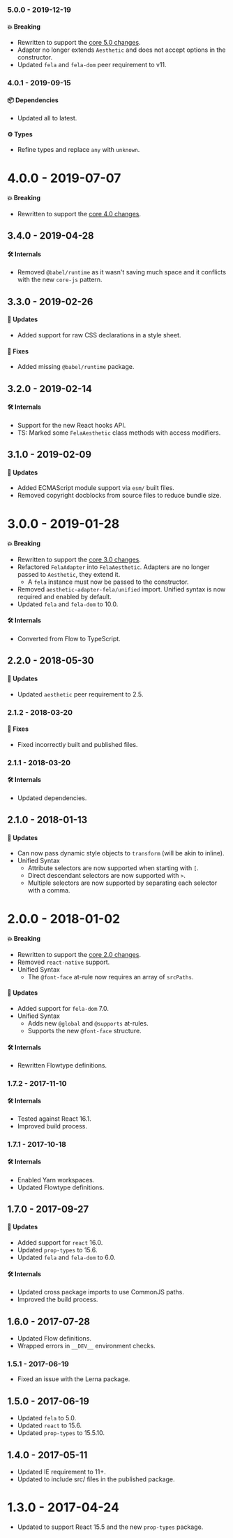 ### 5.0.0 - 2019-12-19

#### 💥 Breaking

- Rewritten to support the
  [core 5.0 changes](https://github.com/milesj/aesthetic/blob/master/packages/aesthetic/CHANGELOG.md).
- Adapter no longer extends `Aesthetic` and does not accept options in the constructor.
- Updated `fela` and `fela-dom` peer requirement to v11.

### 4.0.1 - 2019-09-15

#### 📦 Dependencies

- Updated all to latest.

#### ⚙️ Types

- Refine types and replace `any` with `unknown`.

# 4.0.0 - 2019-07-07

#### 💥 Breaking

- Rewritten to support the
  [core 4.0 changes](https://github.com/milesj/aesthetic/blob/master/packages/aesthetic/CHANGELOG.md).

## 3.4.0 - 2019-04-28

#### 🛠 Internals

- Removed `@babel/runtime` as it wasn't saving much space and it conflicts with the new `core-js`
  pattern.

## 3.3.0 - 2019-02-26

#### 🚀 Updates

- Added support for raw CSS declarations in a style sheet.

#### 🐞 Fixes

- Added missing `@babel/runtime` package.

## 3.2.0 - 2019-02-14

#### 🛠 Internals

- Support for the new React hooks API.
- TS: Marked some `FelaAesthetic` class methods with access modifiers.

## 3.1.0 - 2019-02-09

#### 🚀 Updates

- Added ECMAScript module support via `esm/` built files.
- Removed copyright docblocks from source files to reduce bundle size.

# 3.0.0 - 2019-01-28

#### 💥 Breaking

- Rewritten to support the
  [core 3.0 changes](https://github.com/milesj/aesthetic/blob/master/packages/aesthetic/CHANGELOG.md).
- Refactored `FelaAdapter` into `FelaAesthetic`. Adapters are no longer passed to `Aesthetic`, they
  extend it.
  - A `fela` instance must now be passed to the constructor.
- Removed `aesthetic-adapter-fela/unified` import. Unified syntax is now required and enabled by
  default.
- Updated `fela` and `fela-dom` to 10.0.

#### 🛠 Internals

- Converted from Flow to TypeScript.

## 2.2.0 - 2018-05-30

#### 🚀 Updates

- Updated `aesthetic` peer requirement to 2.5.

### 2.1.2 - 2018-03-20

#### 🐞 Fixes

- Fixed incorrectly built and published files.

### 2.1.1 - 2018-03-20

#### 🛠 Internals

- Updated dependencies.

## 2.1.0 - 2018-01-13

#### 🚀 Updates

- Can now pass dynamic style objects to `transform` (will be akin to inline).
- Unified Syntax
  - Attribute selectors are now supported when starting with `[`.
  - Direct descendant selectors are now supported with `>`.
  - Multiple selectors are now supported by separating each selector with a comma.

# 2.0.0 - 2018-01-02

#### 💥 Breaking

- Rewritten to support the
  [core 2.0 changes](https://github.com/milesj/aesthetic/blob/master/packages/aesthetic/CHANGELOG.md).
- Removed `react-native` support.
- Unified Syntax
  - The `@font-face` at-rule now requires an array of `srcPaths`.

#### 🚀 Updates

- Added support for `fela-dom` 7.0.
- Unified Syntax
  - Adds new `@global` and `@supports` at-rules.
  - Supports the new `@font-face` structure.

#### 🛠 Internals

- Rewritten Flowtype definitions.

### 1.7.2 - 2017-11-10

#### 🛠 Internals

- Tested against React 16.1.
- Improved build process.

### 1.7.1 - 2017-10-18

#### 🛠 Internals

- Enabled Yarn workspaces.
- Updated Flowtype definitions.

## 1.7.0 - 2017-09-27

#### 🚀 Updates

- Added support for `react` 16.0.
- Updated `prop-types` to 15.6.
- Updated `fela` and `fela-dom` to 6.0.

#### 🛠 Internals

- Updated cross package imports to use CommonJS paths.
- Improved the build process.

## 1.6.0 - 2017-07-28

- Updated Flow definitions.
- Wrapped errors in `__DEV__` environment checks.

### 1.5.1 - 2017-06-19

- Fixed an issue with the Lerna package.

## 1.5.0 - 2017-06-19

- Updated `fela` to 5.0.
- Updated `react` to 15.6.
- Updated `prop-types` to 15.5.10.

## 1.4.0 - 2017-05-11

- Updated IE requirement to 11+.
- Updated to include src/ files in the published package.

# 1.3.0 - 2017-04-24

- Updated to support React 15.5 and the new `prop-types` package.
